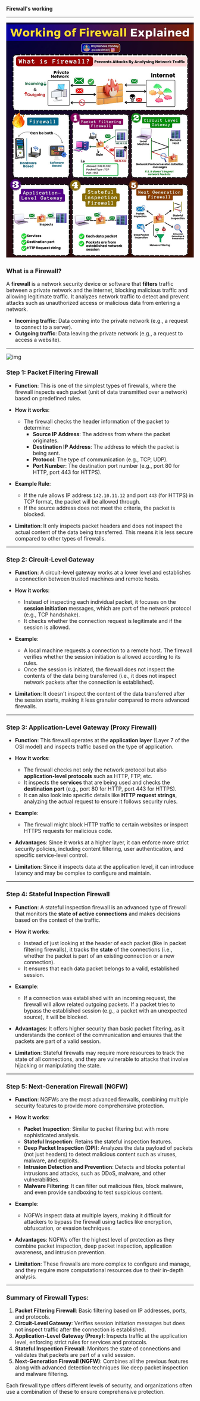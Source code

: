 **Firewall's working**

---
![img](https://raw.githubusercontent.com/bhargavvc/topics/main/img/networking/firewall.jpg)

### **What is a Firewall?**
A **firewall** is a network security device or software that **filters** traffic between a private network and the internet, blocking malicious traffic and allowing legitimate traffic. It analyzes network traffic to detect and prevent attacks such as unauthorized access or malicious data from entering a network.

- **Incoming traffic**: Data coming into the private network (e.g., a request to connect to a server).
- **Outgoing traffic**: Data leaving the private network (e.g., a request to access a website).

---
![img](https://raw.githubusercontent.com/bhargavvc/topics/main/img/networking/firewall-types.jpg)
### **Step 1: Packet Filtering Firewall**
- **Function**: This is one of the simplest types of firewalls, where the firewall inspects each packet (unit of data transmitted over a network) based on predefined rules.
  
- **How it works**: 
  - The firewall checks the header information of the packet to determine:
    - **Source IP Address**: The address from where the packet originates.
    - **Destination IP Address**: The address to which the packet is being sent.
    - **Protocol**: The type of communication (e.g., TCP, UDP).
    - **Port Number**: The destination port number (e.g., port 80 for HTTP, port 443 for HTTPS).

- **Example Rule**: 
  - If the rule allows IP address `142.10.11.12` and port `443` (for HTTPS) in TCP format, the packet will be allowed through.
  - If the source address does not meet the criteria, the packet is blocked.

- **Limitation**: It only inspects packet headers and does not inspect the actual content of the data being transferred. This means it is less secure compared to other types of firewalls.

---

### **Step 2: Circuit-Level Gateway**
- **Function**: A circuit-level gateway works at a lower level and establishes a connection between trusted machines and remote hosts.
  
- **How it works**:
  - Instead of inspecting each individual packet, it focuses on the **session initiation** messages, which are part of the network protocol (e.g., TCP handshake).
  - It checks whether the connection request is legitimate and if the session is allowed.

- **Example**: 
  - A local machine requests a connection to a remote host. The firewall verifies whether the session initiation is allowed according to its rules.
  - Once the session is initiated, the firewall does not inspect the contents of the data being transferred (i.e., it does not inspect network packets after the connection is established).

- **Limitation**: It doesn't inspect the content of the data transferred after the session starts, making it less granular compared to more advanced firewalls.

---

### **Step 3: Application-Level Gateway (Proxy Firewall)**
- **Function**: This firewall operates at the **application layer** (Layer 7 of the OSI model) and inspects traffic based on the type of application.

- **How it works**:
  - The firewall checks not only the network protocol but also **application-level protocols** such as HTTP, FTP, etc.
  - It inspects the **services** that are being used and checks the **destination port** (e.g., port 80 for HTTP, port 443 for HTTPS).
  - It can also look into specific details like **HTTP request strings**, analyzing the actual request to ensure it follows security rules.

- **Example**: 
  - The firewall might block HTTP traffic to certain websites or inspect HTTPS requests for malicious code.
  
- **Advantages**: Since it works at a higher layer, it can enforce more strict security policies, including content filtering, user authentication, and specific service-level control.
  
- **Limitation**: Since it inspects data at the application level, it can introduce latency and may be complex to configure and maintain.

---

### **Step 4: Stateful Inspection Firewall**
- **Function**: A stateful inspection firewall is an advanced type of firewall that monitors the **state of active connections** and makes decisions based on the context of the traffic.

- **How it works**:
  - Instead of just looking at the header of each packet (like in packet filtering firewalls), it tracks the **state** of the connections (i.e., whether the packet is part of an existing connection or a new connection).
  - It ensures that each data packet belongs to a valid, established session.
  
- **Example**: 
  - If a connection was established with an incoming request, the firewall will allow related outgoing packets. If a packet tries to bypass the established session (e.g., a packet with an unexpected source), it will be blocked.
  
- **Advantages**: It offers higher security than basic packet filtering, as it understands the context of the communication and ensures that the packets are part of a valid session.
  
- **Limitation**: Stateful firewalls may require more resources to track the state of all connections, and they are vulnerable to attacks that involve hijacking or manipulating the state.

---

### **Step 5: Next-Generation Firewall (NGFW)**
- **Function**: NGFWs are the most advanced firewalls, combining multiple security features to provide more comprehensive protection.

- **How it works**:
  - **Packet Inspection**: Similar to packet filtering but with more sophisticated analysis.
  - **Stateful Inspection**: Retains the stateful inspection features.
  - **Deep Packet Inspection (DPI)**: Analyzes the data payload of packets (not just headers) to detect malicious content such as viruses, malware, and exploits.
  - **Intrusion Detection and Prevention**: Detects and blocks potential intrusions and attacks, such as DDoS, malware, and other vulnerabilities.
  - **Malware Filtering**: It can filter out malicious files, block malware, and even provide sandboxing to test suspicious content.
  
- **Example**: 
  - NGFWs inspect data at multiple layers, making it difficult for attackers to bypass the firewall using tactics like encryption, obfuscation, or evasion techniques.

- **Advantages**: NGFWs offer the highest level of protection as they combine packet inspection, deep packet inspection, application awareness, and intrusion prevention.
  
- **Limitation**: These firewalls are more complex to configure and manage, and they require more computational resources due to their in-depth analysis.

---

### **Summary of Firewall Types:**
1. **Packet Filtering Firewall**: Basic filtering based on IP addresses, ports, and protocols.
2. **Circuit-Level Gateway**: Verifies session initiation messages but does not inspect traffic after the connection is established.
3. **Application-Level Gateway (Proxy)**: Inspects traffic at the application level, enforcing strict rules for services and protocols.
4. **Stateful Inspection Firewall**: Monitors the state of connections and validates that packets are part of a valid session.
5. **Next-Generation Firewall (NGFW)**: Combines all the previous features along with advanced detection techniques like deep packet inspection and malware filtering.

Each firewall type offers different levels of security, and organizations often use a combination of these to ensure comprehensive protection.
